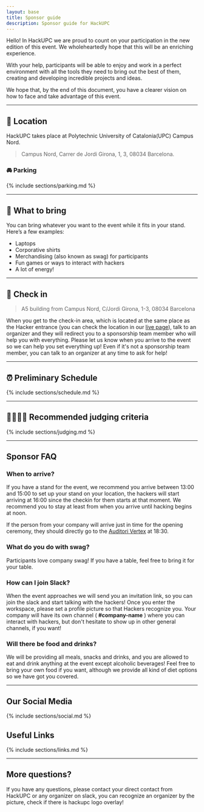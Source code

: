 ```yaml
---
layout: base
title: Sponsor guide
description: Sponsor guide for HackUPC
---
```


Hello! In HackUPC we are proud to count on your participation in the new edition of this event. We wholeheartedly hope that this will be an enriching experience.

With your help, participants will be able to enjoy and work in a perfect environment with all the tools they need to bring out the best of them, creating and developing incredible projects and ideas.

We hope that, by the end of this document, you have a clearer vision on how to face and take advantage of this event.

---

## :round_pushpin: Location

HackUPC takes place at Polytechnic University of Catalonia(UPC) Campus Nord.

> Campus Nord, Carrer de Jordi Girona, 1, 3, 08034 Barcelona.

### :oncoming_automobile: Parking

{% include sections/parking.md %}

---

## :briefcase: What to bring

You can bring whatever you want to the event while it fits in your stand. Here’s a few examples:

- Laptops
- Corporative shirts
- Merchandising (also known as swag) for participants
- Fun games or ways to interact with hackers
- A lot of energy!  
 
---

## :wave: Check in

> A5 building from Campus Nord, C/Jordi Girona, 1-3, 08034 Barcelona

When you get to the check-in area, which is located at the same place as the Hacker entrance (you can check the location in our [live page](https://live.hackupc.com/maps)), talk to an organizer and they will redirect you to a sponsorship team member who will help you with everything. Please let us know when you arrive to the event so we can help you set everything up! Even if it's not a sponsorship team member, you can talk to an organizer at any time to ask for help!

---

## :alarm_clock: Preliminary Schedule

{% include sections/schedule.md %}

---

## :man_judge::woman_judge: Recommended judging criteria

{% include sections/judging.md %}

---

## Sponsor FAQ

### When to arrive?

If you have a stand for the event, we recommend you arrive between 13:00 and 15:00 to set up your stand on your location, the hackers will start arriving at 16:00 since the checkin for them starts at that moment. We recommend you to stay at least from when you arrive until hacking begins at noon.

If the person from your company will arrive just in time for the opening ceremony, they should directly go to the [Auditori Vertex](https://goo.gl/maps/vu1vfey5v8u) at 18:30.

### What do you do with swag?

Participants love company swag! If you have a table, feel free to bring it for your table.

### How can I join Slack?

When the event approaches we will send you an invitation link, so you can join the slack and start talking with the hackers! Once you enter the workspace, please set a profile picture so that Hackers recognize you. Your company will have its own channel ( **#company-name** ) where you can interact with hackers, but don't hesitate to show up in other general channels, if you want!

### Will there be food and drinks?

We will be providing all meals, snacks and drinks, and you are allowed to eat and drink anything at the event except alcoholic beverages! Feel free to bring your own food if you want, although we provide all kind of diet options so we have got you covered.

---

## Our Social Media

{% include sections/social.md %}

## Useful Links

{% include sections/links.md %}

---

## More questions?

If you have any questions, please contact your direct contact from HackUPC or any organizer on slack, you can recognize an organizer by the picture, check if there is hackupc logo overlay!
